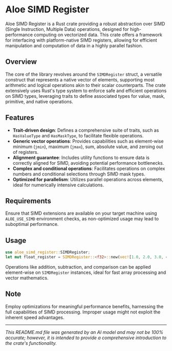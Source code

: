 # Aloe SIMD Register

Aloe SIMD Register is a Rust crate providing a robust abstraction over SIMD (Single Instruction, Multiple Data) operations, designed for high-performance computing on vectorized data. This crate offers a framework for interfacing with platform-native SIMD registers, allowing for efficient manipulation and computation of data in a highly parallel fashion.

## Overview

The core of the library revolves around the `SIMDRegister` struct, a versatile construct that represents a native vector of elements, supporting most arithmetic and logical operations akin to their scalar counterparts. The crate extensively uses Rust's type system to enforce safe and efficient operations on SIMD types, leveraging traits to define associated types for value, mask, primitive, and native operations.

## Features
- **Trait-driven design**: Defines a comprehensive suite of traits, such as `HasValueType` and `HasMaskType`, to facilitate flexible operations.
- **Generic vector operations**: Provides capabilities such as element-wise minimum (`jmin`), maximum (`jmax`), sum, absolute value, and zeroing out of registers.
- **Alignment guarantee**: Includes utility functions to ensure data is correctly aligned for SIMD, avoiding potential performance bottlenecks.
- **Complex and conditional operations**: Facilitates operations on complex numbers and conditional selections through SIMD mask types.
- **Optimized for parallelism**: Utilizes parallel operations across elements, ideal for numerically intensive calculations.

## Requirements
Ensure that SIMD extensions are available on your target machine using `ALOE_USE_SIMD` environment checks, as non-optimized usage may lead to suboptimal performance.

## Usage
```rust
use aloe_simd_register::SIMDRegister;
let mut float_register = SIMDRegister::<f32>::new(vec![1.0, 2.0, 3.0, 4.0]);
```
Operations like addition, subtraction, and comparison can be applied element-wise on `SIMDRegister` instances, ideal for fast array processing and vector mathematics.

## Note
Employ optimizations for meaningful performance benefits, harnessing the full capabilities of SIMD processing. Improper usage might not exploit the inherent speed advantages.

---

_This README.md file was generated by an AI model and may not be 100% accurate; however, it is intended to provide a comprehensive introduction to the crate's functionality._